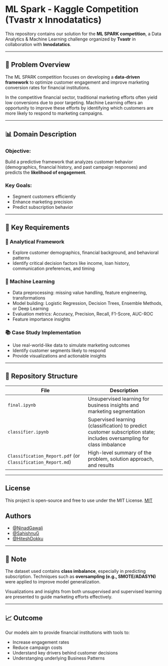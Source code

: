 # ML Spark - Kaggle Competition (Tvastr x Innodatatics)

This repository contains our solution for the **ML SPARK competition**, a Data Analytics & Machine Learning challenge organized by **Tvastr** in collaboration with **Innodatatics**.

---

## 🧠 Problem Overview

The ML SPARK competition focuses on developing a **data-driven framework** to optimize customer engagement and improve marketing conversion rates for financial institutions.

In the competitive financial sector, traditional marketing efforts often yield low conversions due to poor targeting. Machine Learning offers an opportunity to improve these efforts by identifying which customers are more likely to respond to marketing campaigns.

---

## 📊 Domain Description

### Objective:
Build a predictive framework that analyzes customer behavior (demographics, financial history, and past campaign responses) and predicts the **likelihood of engagement**.

### Key Goals:
- Segment customers efficiently
- Enhance marketing precision
- Predict subscription behavior

---

## 📌 Key Requirements

### 🔎 Analytical Framework
- Explore customer demographics, financial background, and behavioral patterns
- Identify critical decision factors like income, loan history, communication preferences, and timing

### 🤖 Machine Learning
- Data preprocessing: missing value handling, feature engineering, transformations
- Model building: Logistic Regression, Decision Trees, Ensemble Methods, or Deep Learning
- Evaluation metrics: Accuracy, Precision, Recall, F1-Score, AUC-ROC
- Feature importance insights

### 📚 Case Study Implementation
- Use real-world-like data to simulate marketing outcomes
- Identify customer segments likely to respond
- Provide visualizations and actionable insights

---

## 📂 Repository Structure

| File | Description |
|------|-------------|
| `final.ipynb` | Unsupervised learning for business insights and marketing segmentation |
| `classifier.ipynb` | Supervised learning (classification) to predict customer subscription state; includes oversampling for class imbalance |
| `Classification_Report.pdf` (or `Classification_Report.md`) | High-level summary of the problem, solution approach, and results |

---

## License
This project is open-source and free to use under the MIT License.
[MIT](https://choosealicense.com/licenses/mit/)

## Authors
- [@NinadGawali](https://github.com/NinadGawali)
- [@SahishnuG](https://github.com/SahishnuG)
- [@HiteshDokku](https://github.com/HiteshDokku)

---

## 📌 Note

The dataset used contains **class imbalance**, especially in predicting subscription. Techniques such as **oversampling (e.g., SMOTE/ADASYN)** were applied to improve model generalization.

Visualizations and insights from both unsupervised and supervised learning are presented to guide marketing efforts effectively.

---

## 📈 Outcome

Our models aim to provide financial institutions with tools to:
- Increase engagement rates
- Reduce campaign costs
- Understand key drivers behind customer decisions
- Understanging underlying Business Patterns


